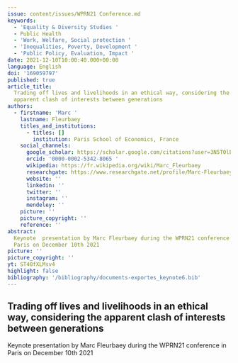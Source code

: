 ```yaml
---
issue: content/issues/WPRN21 Conference.md
keywords:
  - 'Equality & Diversity Studies '
  - Public Health
  - 'Work, Welfare, Social protection '
  - 'Inequalities, Poverty, Development '
  - 'Public Policy, Evaluation, Impact '
date: 2021-12-10T10:00:40.000+00:00
language: English
doi: '169059797'
published: true
article_title:
  Trading off lives and livelihoods in an ethical way, considering the
  apparent clash of interests between generations
authors:
  - firstname: 'Marc '
    lastname: Fleurbaey
    titles_and_institutions:
      - titles: []
        institution: Paris School of Economics, France
    social_channels:
      google_scholar: https://scholar.google.com/citations?user=3N5T0lEAAAAJ&hl=fr
      orcid: '0000-0002-5342-8065 '
      wikipedia: https://fr.wikipedia.org/wiki/Marc_Fleurbaey
      researchgate: https://www.researchgate.net/profile/Marc-Fleurbaey
      website: ''
      linkedin: ''
      twitter: ''
      instagram: ''
      mendeley: ''
    picture: ''
    picture_copyright: ''
    reference: ''
abstract:
  Keynote  presentation by Marc Fleurbaey during the WPRN21 conference in
  Paris on December 10th 2021
picture: ''
picture_copyright: ''
yt: ST40fXLMsv4
highlight: false
bibliography: '/bibliography/documents-exportes_keynote6.bib'
---
```


## Trading off lives and livelihoods in an ethical way, considering the apparent clash of interests between generations

Keynote presentation by Marc Fleurbaey during the WPRN21 conference in Paris on December 10th 2021

<Youtube yt="ST40fXLMsv4" caption ="Marc Fleurbaey: Trading off lives and livelihoods in an ethical way"></Youtube>
